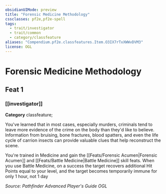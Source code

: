 ```yaml
---
obsidianUIMode: preview
title: "Forensic Medicine Methodology"
cssclasses: pf2e,pf2e-spell
tags:
  - trait/investigator
  - trait/common
  - category/classfeature
aliases: "Compendium.pf2e.classfeatures.Item.O3IX7rTxXWWvDVM3"
license: OGL
---
```

# Forensic Medicine Methodology
## Feat 1
### [[investigator]]

**Category** classfeature; 




You've learned that in most cases, especially murders, criminals tend to leave more evidence of the crime on the body than they'd like to believe. Information from bruising, bone fractures, blood spatters, and even the life cycle of carrion insects can provide valuable clues that help reconstruct the scene.

You're trained in Medicine and gain the [[Feats/Forensic Acumen|Forensic Acumen]] and [[Feats/Battle Medicine|Battle Medicine]] skill feats. When you use Battle Medicine, on a success the target recovers additional Hit Points equal to your level, and the target becomes temporarily immune for only 1 hour, not 1 day

*Source: Pathfinder Advanced Player's Guide*
*OGL*